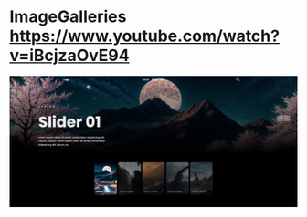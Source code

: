 # ImageGalleries https://www.youtube.com/watch?v=iBcjzaOvE94
<p align="center">
  <img src="preview.png" alt="preview del proyecto" max-width="1600">
</p>